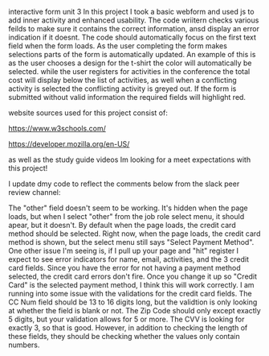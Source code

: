interactive form unit 3
In this project I took a basic webform and used js to add inner activity and enhanced usability. 
The code wriitern checks various feilds to make sure it contains the correct information, ansd display an error indication if it doesnt. 
The code should automatically focus on the first text field when the form loads. 
As the user completing the form makes selections parts of the form is automatically updated. 
An example of this is as the user chooses a design for the t-shirt the color will automatically be selected. 
while the user registers for activities in the conference the total cost will display below the list of activities, as well when a conflicting activity is selected the conflicting activity is greyed out. 
If the form is submitted without valid information the required fields will highlight red. 


website sources used for this project consist of:

https://www.w3schools.com/

https://developer.mozilla.org/en-US/

as well as the study guide videos 
Im looking for a meet expectations with this project!


I update dmy code to reflect the comments below from the slack peer review channel:

The "other" field doesn't seem to be working.  It's hidden when the page loads, but when I select "other" from the job role select menu, it should apear, but it doesn't.
By default when the page loads, the credit card method should be selected.  Right now, when the page loads, the credit card method is shown, but the select menu still says "Select Payment Method". One other issue I'm seeing is, if I pull up your page and "hit" register I expect to see error indicators for name, email, activities, and the 3 credit card fields. Since you have the error for not having a payment method selected, the credit card errors don't fire.   Once you change it up so "Credit Card" is the selected payment method, I think this will work correctly.
I am running into some issue with the validations for the credit card fields.  The CC Num field should be 13 to 16 digits long, but the validtion is only looking at whether the field is blank or not.  The Zip Code should only except exactly 5 digits, but your validation allows for 5 or more.  The CVV is looking for exactly 3, so that is good.  However, in addition to checking the length of these fields, they should be checking whether the values only contain numbers.

